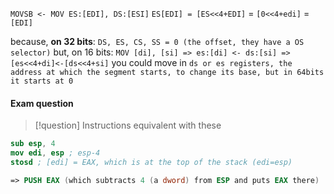 
`MOVSB <- MOV ES:[EDI], DS:[ESI]`
`ES[EDI] = [ES<<4+EDI]` = `[0<<4+edi]` = `[EDI]`

because, **on 32 bits**: `DS, ES, CS, SS = 0 (the offset, they have a OS selector)`
but, on 16 bits: `MOV [di], [si] => es:[di] <- ds:[si] => [es<<4+di]<-[ds<<4+si]`
you could move in `ds or es registers, the address at which the segment starts, to change its base, but in 64bits it starts at 0`


#### Exam question
>[!question] Instructions equivalent with these

```nasm
sub esp, 4
mov edi, esp ; esp-4
stosd ; [edi] = EAX, which is at the top of the stack (edi=esp)

=> PUSH EAX (which subtracts 4 (a dword) from ESP and puts EAX there)
```